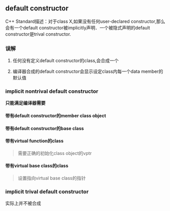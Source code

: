 ##  default constructor

C++ Standard描述：对于class X,如果没有任何user-declared constructor,那么会有一个default constructor被implicitly声明．一个被隐式声明的default constructor是trival constructor.

### 误解

1. 任何没有定义default constructor的class,会合成一个

2. 编译器合成的default constructor会显示设定class内每一个data member的默认值

### implicit nontrival default constructor

**只能满足编译器需要**

#### 带有default constructor的member class object

#### 带有default constructor的base class

#### 带有virtual function的class
> 需要正确的初始化class object的vptr

#### 带有virtual base class的class
> 设置指向virtual base class的指针

### implicit trival default constructor

实际上并不被合成

